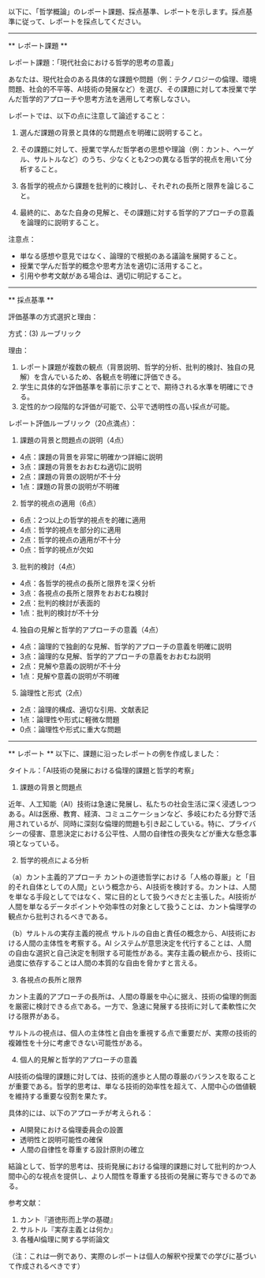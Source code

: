 以下に、「哲学概論」のレポート課題、採点基準、レポートを示します。採点基準に従って、レポートを採点してください。

---------------------------------------
** レポート課題 **

レポート課題：「現代社会における哲学的思考の意義」

あなたは、現代社会のある具体的な課題や問題（例：テクノロジーの倫理、環境問題、社会的不平等、AI技術の発展など）を選び、その課題に対して本授業で学んだ哲学的アプローチや思考方法を適用して考察しなさい。

レポートでは、以下の点に注意して論述すること：

1. 選んだ課題の背景と具体的な問題点を明確に説明すること。

2. その課題に対して、授業で学んだ哲学者の思想や理論（例：カント、ヘーゲル、サルトルなど）のうち、少なくとも2つの異なる哲学的視点を用いて分析すること。

3. 各哲学的視点から課題を批判的に検討し、それぞれの長所と限界を論じること。

4. 最終的に、あなた自身の見解と、その課題に対する哲学的アプローチの意義を論理的に説明すること。

注意点：
- 単なる感想や意見ではなく、論理的で根拠のある議論を展開すること。
- 授業で学んだ哲学的概念や思考方法を適切に活用すること。
- 引用や参考文献がある場合は、適切に明記すること。

---------------------------------------
** 採点基準 **

評価基準の方式選択と理由：

方式：(3) ルーブリック

理由：
1. レポート課題が複数の観点（背景説明、哲学的分析、批判的検討、独自の見解）を含んでいるため、各観点を明確に評価できる。
2. 学生に具体的な評価基準を事前に示すことで、期待される水準を明確にできる。
3. 定性的かつ段階的な評価が可能で、公平で透明性の高い採点が可能。

レポート評価ルーブリック（20点満点）：

1. 課題の背景と問題点の説明（4点）
- 4点：課題の背景を非常に明確かつ詳細に説明
- 3点：課題の背景をおおむね適切に説明
- 2点：課題の背景の説明が不十分
- 1点：課題の背景の説明が不明確

2. 哲学的視点の適用（6点）
- 6点：2つ以上の哲学的視点を的確に適用
- 4点：哲学的視点を部分的に適用
- 2点：哲学的視点の適用が不十分
- 0点：哲学的視点が欠如

3. 批判的検討（4点）
- 4点：各哲学的視点の長所と限界を深く分析
- 3点：各視点の長所と限界をおおむね検討
- 2点：批判的検討が表面的
- 1点：批判的検討が不十分

4. 独自の見解と哲学的アプローチの意義（4点）
- 4点：論理的で独創的な見解、哲学的アプローチの意義を明確に説明
- 3点：論理的な見解、哲学的アプローチの意義をおおむね説明
- 2点：見解や意義の説明が不十分
- 1点：見解や意義の説明が不明確

5. 論理性と形式（2点）
- 2点：論理的構成、適切な引用、文献表記
- 1点：論理性や形式に軽微な問題
- 0点：論理性や形式に重大な問題

---------------------------------------
** レポート **
以下に、課題に沿ったレポートの例を作成しました：

タイトル：「AI技術の発展における倫理的課題と哲学的考察」

1. 課題の背景と問題点

近年、人工知能（AI）技術は急速に発展し、私たちの社会生活に深く浸透しつつある。AIは医療、教育、経済、コミュニケーションなど、多岐にわたる分野で活用されているが、同時に深刻な倫理的問題も引き起こしている。特に、プライバシーの侵害、意思決定における公平性、人間の自律性の喪失などが重大な懸念事項となっている。

2. 哲学的視点による分析

（a）カント主義的アプローチ
カントの道徳哲学における「人格の尊厳」と「目的それ自体としての人間」という概念から、AI技術を検討する。カントは、人間を単なる手段としてではなく、常に目的として扱うべきだと主張した。AI技術が人間を単なるデータポイントや効率性の対象として扱うことは、カント倫理学の観点から批判されるべきである。

（b）サルトルの実存主義的視点
サルトルの自由と責任の概念から、AI技術における人間の主体性を考察する。AI システムが意思決定を代行することは、人間の自由な選択と自己決定を制限する可能性がある。実存主義の観点から、技術に過度に依存することは人間の本質的な自由を脅かすと言える。

3. 各視点の長所と限界

カント主義的アプローチの長所は、人間の尊厳を中心に据え、技術の倫理的側面を厳密に検討できる点である。一方で、急速に発展する技術に対して柔軟性に欠ける限界がある。

サルトルの視点は、個人の主体性と自由を重視する点で重要だが、実際の技術的複雑性を十分に考慮できない可能性がある。

4. 個人的見解と哲学的アプローチの意義

AI技術の倫理的課題に対しては、技術的進歩と人間の尊厳のバランスを取ることが重要である。哲学的思考は、単なる技術的効率性を超えて、人間中心の価値観を維持する重要な役割を果たす。

具体的には、以下のアプローチが考えられる：
- AI開発における倫理委員会の設置
- 透明性と説明可能性の確保
- 人間の自律性を尊重する設計原則の確立

結論として、哲学的思考は、技術発展における倫理的課題に対して批判的かつ人間中心的な視点を提供し、より人間性を尊重する技術の発展に寄与できるのである。

参考文献：
1. カント『道徳形而上学の基礎』
2. サルトル『実存主義とは何か』
3. 各種AI倫理に関する学術論文

（注：これは一例であり、実際のレポートは個人の解釈や授業での学びに基づいて作成されるべきです）

